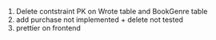 1. Delete contstraint PK on Wrote table and BookGenre table
2. add purchase not implemented + delete not tested
3. prettier on frontend